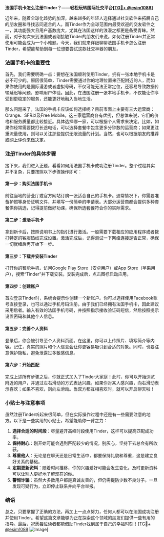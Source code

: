 **法国手机卡怎么注册Tinder？——轻松玩转国际社交平台[[TG💪+ @esim1088](https://t.me/s/esim1088)]**

近年来，随着全球化趋势的加深，越来越多的年轻人选择通过社交软件来拓展自己的朋友圈和寻找志同道合的人。而Tinder作为全球范围内最受欢迎的交友软件之一，其功能强大且用户基数庞大，尤其在法国这样的浪漫之都更是备受青睐。然而，对于初次来到法国或者刚接触Tinder的朋友们来说，如何注册Tinder并正常使用可能会成为一个小难题。今天，我们就来详细聊聊法国手机卡怎么注册Tinder，希望能帮助到每一位想要尝试这款社交神器的朋友。

### 法国手机卡的重要性

首先，我们需要明确一点：要想在法国顺利使用Tinder，拥有一张本地手机卡是必不可少的。原因很简单，Tinder需要通过你的地理位置来匹配附近的人，而如果你使用的是国际漫游或者虚拟号码，不仅可能无法正常定位，还容易导致数据传输延迟等问题，影响用户体验。因此，在法国注册一张本地手机卡，不仅能让你享受到更稳定的服务，还能更好地融入当地生活。

那么问题来了，法国的手机卡应该如何选择呢？目前市面上主要有三大运营商：Orange、SFR以及Free Mobile。这三家运营商各有优劣，但总体来说，它们的价格和服务质量都比较接近。具体选择哪一家，可以根据个人需求来决定。比如，如果你经常需要拨打长途电话，可以选择套餐中包含更多分钟数的运营商；如果更注重流量使用，则可以关注那些提供无限流量的计划。当然，也可以根据朋友的推荐或网上评价来做决定。

### 注册Tinder的具体步骤

接下来，我们进入正题，看看如何用法国手机卡成功注册Tinder。整个过程其实并不复杂，只要按照以下步骤操作即可：

#### 第一步：购买法国手机卡

前往当地的营业厅或官方网站订购一张适合自己的手机卡。通常情况下，你需要准备护照等身份证明文件，并填写一份简单的申请表。大部分运营商都会提供多种套餐供你挑选，记得提前做好功课，确保所选套餐符合你的实际需求。

#### 第二步：激活手机卡

拿到新卡后，按照说明书上的指引进行激活。一般需要下载相应的应用程序或者拨打特定的客服热线完成设置。激活完成后，记得测试一下网络连接是否正常，确保一切就绪后再开始下一步。

#### 第三步：下载并安装Tinder

打开你的智能手机，访问Google Play Store（安卓用户）或App Store（苹果用户），搜索“Tinder”并下载安装。安装完成后，点击图标启动应用。

#### 第四步：创建账户

首次登录Tinder时，系统会提示你创建一个新账户。你可以选择使用Facebook账号直接登录，也可以通过手机号码注册。由于我们已经拥有法国手机卡，因此建议采用后者。输入有效的法国手机号码，并按照指示接收验证码短信，然后按照提示设置密码和其他个人信息。

#### 第五步：完善个人资料

登录后，你会被引导至个人资料页面。在这里，你可以上传照片、填写简介等内容。记住，真实的照片和个人信息会让你更容易吸引到合适的对象。同时，也要注意保护隐私，避免泄露过多敏感信息。

#### 第六步：开始匹配

完成上述所有步骤之后，你就正式加入了Tinder大家庭！此时，你可以开始浏览附近的用户，并通过左右滑动的方式表达兴趣。如果你对某人感兴趣，向右滑动表示喜欢；如果不喜欢，则向左滑动。当双方都互相喜欢时，就可以开启聊天啦！

### 小贴士与注意事项

虽然注册Tinder听起来很简单，但在实际操作过程中还是有一些需要注意的地方。以下是一些实用的小贴士，希望能助你一臂之力：

1. **选择合适的时间段**：尽量避开高峰时段使用Tinder，这样可以提高匹配成功率。
2. **保持耐心**：刚开始可能会遇到匹配较少的情况，别灰心，坚持下去总会有所收获。
3. **尊重他人**：无论是在聊天还是日常生活中，都要保持礼貌和尊重，这是建立良好关系的基础。
4. **定期更新资料**：随着时间推移，你的兴趣爱好可能会发生变化，及时更新资料可以让别人更好地了解现在的你。
5. **警惕诈骗**：虽然大多数用户都是真诚友善的，但仍需提防少数不良分子。一旦发现可疑行为，立即停止联系并向平台举报。

### 结语

总之，只要掌握了正确的方法，再加上一点点努力，任何人都可以在法国成功注册并使用Tinder。希望这篇文章能够为正在探索这个领域的朋友们提供一些有用的指导。最后，祝愿每位读者都能借助Tinder找到属于自己的幸福时刻！[[TG💪+ @esim1088](https://t.me/s/esim1088) ![Image](https://i.postimg.cc/4NQfJmqS/Snipaste-2025-05-13-00-14-12.png)]